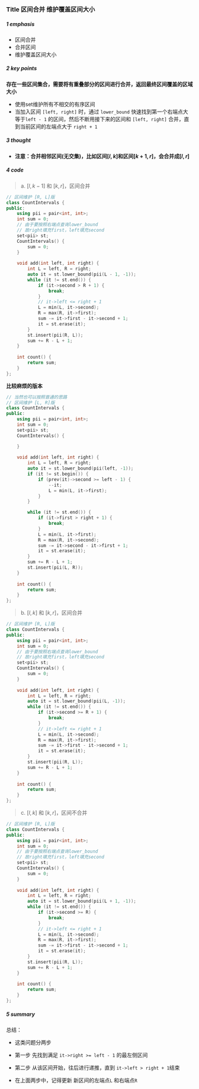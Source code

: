 ### Title 区间合并 维护覆盖区间大小

##### 1 emphasis

- 区间合并
- 合并区间
- 维护覆盖区间大小



##### 2 key points

**存在一些区间集合，需要将有重叠部分的区间进行合并，返回最终区间覆盖的区域大小**

* 使用set维护所有不相交的有序区间
* 当加入区间 `[left, right]` 时，通过 `lower_bound` 快速找到第一个右端点大等于`left - 1` 的区间，然后不断用接下来的区间和 `[left, right]` 合并，直到当前区间的左端点大于 `right + 1`



##### 3 thought

- **注意：合并相邻区间(无交集)，比如区间$[l,k]$和区间$[k+1,r]$，会合并成$[l,r]$**



##### 4 code

> a. $[l,k-1]$ 和 $[k,r]$，区间合并

```cpp
// 区间维护 [R, L]版
class CountIntervals {
public:
    using pii = pair<int, int>;
    int sum = 0;
  	// 由于要按照右端点查询lower_bound
  	// 故right填充first，left填充second
    set<pii> st;
    CountIntervals() {
      	sum = 0;
    }
    
    void add(int left, int right) {
        int L = left, R = right;
        auto it = st.lower_bound(pii(L - 1, -1));
        while (it != st.end()) {
            if (it->second > R + 1) {
                break;
            }
            // it->left <= right + 1
            L = min(L, it->second);
            R = max(R, it->first);
            sum -= it->first - it->second + 1;
            it = st.erase(it);
        }
        st.insert(pii(R, L));
        sum += R - L + 1;
    }
    
    int count() {
        return sum;
    }
};

```

**比较麻烦的版本**

```cpp
// 当然也可以按照普通的思路 
// 区间维护 [L, R]版
class CountIntervals {
public:
    using pii = pair<int, int>;
    int sum = 0;
    set<pii> st;
    CountIntervals() {

    }
    
    void add(int left, int right) {
        int L = left, R = right;
        auto it = st.lower_bound(pii(left, -1));
        if (it != st.begin()) {
            if (prev(it)->second >= left - 1) {
                --it;
                L = min(L, it->first);
            }
        }

        while (it != st.end()) {
            if (it->first > right + 1) {
                break;
            }
            L = min(L, it->first);
            R = max(R, it->second);
            sum -= it->second - it->first + 1;
            it = st.erase(it);
        }
        sum += R - L + 1;
        st.insert(pii(L, R));
    }
    
    int count() {
        return sum;
    }
};
```





> b. $[l,k]$ 和 $[k,r]$，区间合并

```cpp
// 区间维护 [R, L]版
class CountIntervals {
public:
    using pii = pair<int, int>;
    int sum = 0;
  	// 由于要按照右端点查询lower_bound
  	// 故right填充first，left填充second
    set<pii> st;
    CountIntervals() {
      	sum = 0;
    }
    
    void add(int left, int right) {
        int L = left, R = right;
        auto it = st.lower_bound(pii(L, -1));
        while (it != st.end()) {
            if (it->second >= R + 1) {
                break;
            }
            // it->left <= right + 1
            L = min(L, it->second);
            R = max(R, it->first);
            sum -= it->first - it->second + 1;
            it = st.erase(it);
        }
        st.insert(pii(R, L));
        sum += R - L + 1;
    }
    
    int count() {
        return sum;
    }
};

```



> c. $[l,k]$ 和 $[k,r]$，区间不合并

```cpp
// 区间维护 [R, L]版
class CountIntervals {
public:
    using pii = pair<int, int>;
    int sum = 0;
  	// 由于要按照右端点查询lower_bound
  	// 故right填充first，left填充second
    set<pii> st;
    CountIntervals() {
      	sum = 0;
    }
    
    void add(int left, int right) {
        int L = left, R = right;
        auto it = st.lower_bound(pii(L + 1, -1));
        while (it != st.end()) {
            if (it->second >= R) {
                break;
            }
            // it->left <= right + 1
            L = min(L, it->second);
            R = max(R, it->first);
            sum -= it->first - it->second + 1;
            it = st.erase(it);
        }
        st.insert(pii(R, L));
        sum += R - L + 1;
    }
    
    int count() {
        return sum;
    }
};

```



##### 5 summary

总结：

* 这类问题分两步
* 第一步 先找到满足 `it->right >= left - 1` 的最左侧区间
* 第二步 从该区间开始，往后进行递推，直到 `it->left > right + 1`结束

* 在上面两步中，记得更新 新区间的左端点`L` 和右端点`R`